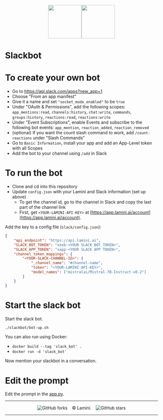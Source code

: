 <div align="center">
<img src="https://avatars.githubusercontent.com/u/130713213?s=200&v=4" width="110"><img src="https://huggingface.co/lamini/instruct-peft-tuned-12b/resolve/main/Lamini_logo.png?max-height=110" height="110">
</div>

# Slackbot

# To create your own bot
* Go to https://api.slack.com/apps?new_app=1
* Choose "From an app manifest"
* Give it a name and set `"socket_mode_enabled"` to be `true`
* Under "OAuth & Permissions", add the following scopes: `app_mentions:read`, `channels:history`, `chat:write`, `commands`, `groups:history`, `reactions:read`, `reactions:write`
* Under "Event Subscriptions", enable Events and subscribe to the following bot events: `app_mention`, `reaction_added`, `reaction_removed`
* (optional) If you want the count slash command to work, add `/count-reactions` under "Slash Commands"
* Go to `Basic Information`, install your app and add an App-Level token with all Scopes
* Add the bot to your channel using `/add` in Slack

# To run the bot
* Clone and cd into this repository
* Update `config.json` with your Lamini and Slack information (set up above)
    * To get the channel id, go to the channel in Slack and copy the last part of the channel link
    * First, get `<YOUR-LAMINI-API-KEY>` at [https://app.lamini.ai/account](https://app.lamini.ai/account).

Add the key to a config file (`slack/config.json`):

```json
{
    "api_endpoint": "https://api.lamini.ai",
    "SLACK_BOT_TOKEN": "xoxb-<YOUR SLACK BOT TOKEN>",
    "SLACK_APP_TOKEN": "xapp-<YOUR SLACK APP TOKEN>",
    "channel_token_mappings": {
        "<YOUR-SLACK-CHANNEL-ID>": {
            "_channel_name": "#channel-name",
            "token": "<YOUR-LAMINI-API-KEY>",
            "model_names": ["mistralai/Mistral-7B-Instruct-v0.2"]
        }
    }
}
```

# Start the slack bot

Start the slack bot.

```bash
./slackbot/bot-up.sh
```

You can also run using Docker:
* `docker build --tag 'slack_bot' .`
* `docker run -d 'slack_bot'`

Now mention your slackbot in a conversation.

# Edit the prompt

Edit the prompt in the [app.py](https://github.com/lamini-ai/lamini-sdk/blob/main/12_slackbot/slack/app.py#L211-L214).

---

</div>
<div align="center">

![GitHub forks](https://img.shields.io/github/forks/lamini-ai/lamini-sdk) &ensp; © Lamini. &ensp; ![GitHub stars](https://img.shields.io/github/stars/lamini-ai/lamini-sdk)

</div>

--------
